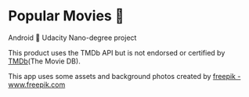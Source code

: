 # Popular Movies :movie_camera:
Android :calling: Udacity Nano-degree project


 This product uses the TMDb API but is not endorsed or certified by <a href="https://www.themoviedb.org">TMDb</a>(The Movie DB).

This app uses some assets and background photos created by <a href="https://www.freepik.com/free-photos-vectors/background"> freepik - www.freepik.com</a>
